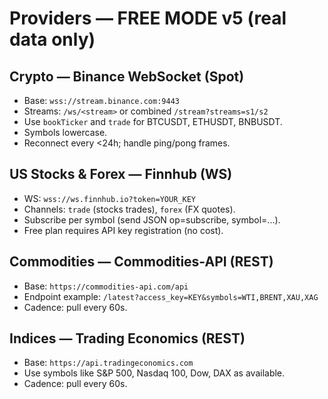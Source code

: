 # Providers — FREE MODE v5 (real data only)

## Crypto — Binance WebSocket (Spot)
- Base: `wss://stream.binance.com:9443`
- Streams: `/ws/<stream>` or combined `/stream?streams=s1/s2`
- Use `bookTicker` and `trade` for BTCUSDT, ETHUSDT, BNBUSDT.
- Symbols lowercase.
- Reconnect every <24h; handle ping/pong frames.

## US Stocks & Forex — Finnhub (WS)
- WS: `wss://ws.finnhub.io?token=YOUR_KEY`
- Channels: `trade` (stocks trades), `forex` (FX quotes).
- Subscribe per symbol (send JSON op=subscribe, symbol=...).
- Free plan requires API key registration (no cost).

## Commodities — Commodities-API (REST)
- Base: `https://commodities-api.com/api`
- Endpoint example: `/latest?access_key=KEY&symbols=WTI,BRENT,XAU,XAG`
- Cadence: pull every 60s.

## Indices — Trading Economics (REST)
- Base: `https://api.tradingeconomics.com`
- Use symbols like S&P 500, Nasdaq 100, Dow, DAX as available.
- Cadence: pull every 60s.
